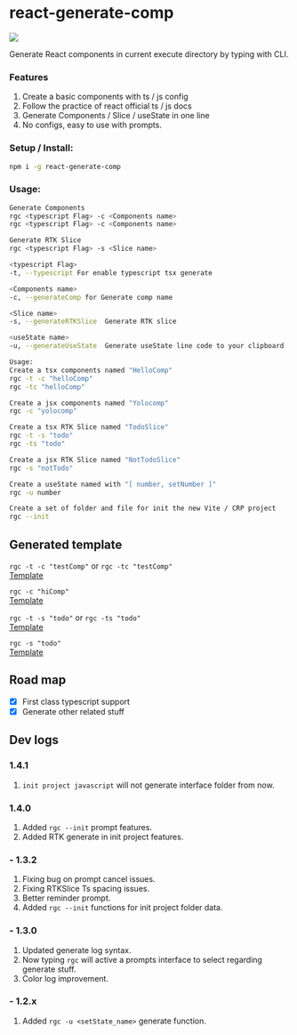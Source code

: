 # react-generate-comp

<a href="https://www.npmjs.com/package/react-generate-comp"> <img src="https://img.shields.io/npm/v/react-generate-comp" /> </a>

Generate React components in current execute directory by typing with CLI.

### Features
1. Create a basic components with ts / js config  
2. Follow the practice of react official ts / js docs
3. Generate Components / Slice / useState in one line
4. No configs, easy to use with prompts.

### Setup / Install:
``` bash
npm i -g react-generate-comp
```

### Usage:
``` bash
Generate Components
rgc <typescript Flag> -c <Components name>  
rgc <typescript Flag> -c <Components name> 

Generate RTK Slice
rgc <typescript Flag> -s <Slice name> 

<typescript Flag>  
-t, --typescript For enable typescript tsx generate 

<Components name>  
-c, --generateComp for Generate comp name

<Slice name>  
-s, --generateRTKSlice  Generate RTK slice

<useState name>  
-u, --generateUseState  Generate useState line code to your clipboard

Usage:
Create a tsx components named "HelloComp"
rgc -t -c "helloComp"
rgc -tc "helloComp"

Create a jsx components named "Yolocomp"
rgc -c "yolocomp"

Create a tsx RTK Slice named "TodoSlice"
rgc -t -s "todo"
rgc -ts "todo"

Create a jsx RTK Slice named "NotTodoSlice"
rgc -s "notTodo"

Create a useState named with "[ number, setNumber ]"
rgc -u number

Create a set of folder and file for init the new Vite / CRP project
rgc --init
```

## Generated template
```rgc -t -c "testComp"``` or ```rgc -tc "testComp"```  
[Template](https://github.com/r48n34/react-generate-comp/tree/main/template/TestComp.tsx)

```rgc -c "hiComp"```  
[Template](https://github.com/r48n34/react-generate-comp/tree/main/template/HiComp.jsx)

```rgc -t -s "todo"``` or ```rgc -ts "todo"```  
[Template](https://github.com/r48n34/react-generate-comp/tree/main/template/TodoSlice.tsx)

```rgc -s "todo"```  
[Template](https://github.com/r48n34/react-generate-comp/tree/main/template/TodoSlice.jsx)

## Road map  
- [x] First class typescript support  
- [x] Generate other related stuff

## Dev logs

### 1.4.1
1. `init project javascript` will not generate interface folder from now.

### 1.4.0
1. Added `rgc --init` prompt features.
2. Added RTK generate in init project features.

### - 1.3.2
1. Fixing bug on prompt cancel issues.
2. Fixing RTKSlice Ts spacing issues.
3. Better reminder prompt.
4. Added `rgc --init` functions for init project folder data.

### - 1.3.0
1. Updated generate log syntax.  
2. Now typing `rgc` will active a prompts interface to select regarding generate stuff.   
3. Color log improvement.  

### - 1.2.x  
1. Added `rgc -u <setState_name>` generate function.  
